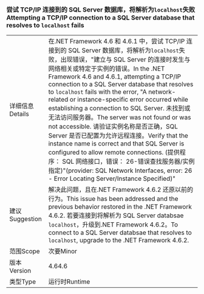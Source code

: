 ### <a name="attempting-a-tcpip-connection-to-a-sql-server-database-that-resolves-to-localhost-fails"></a><span data-ttu-id="eae4e-101">尝试 TCP/IP 连接到的 SQL Server 数据库，将解析为`localhost`失败</span><span class="sxs-lookup"><span data-stu-id="eae4e-101">Attempting a TCP/IP connection to a SQL Server database that resolves to `localhost` fails</span></span>

|   |   |
|---|---|
|<span data-ttu-id="eae4e-102">详细信息</span><span class="sxs-lookup"><span data-stu-id="eae4e-102">Details</span></span>|<span data-ttu-id="eae4e-103">在.NET Framework 4.6 和 4.6.1 中，尝试 TCP/IP 连接到的 SQL Server 数据库，将解析为<code>localhost</code>失败，出现错误，&quot;建立与 SQL Server 的连接时发生与网络相关或特定于实例的错误。</span><span class="sxs-lookup"><span data-stu-id="eae4e-103">In the .NET Framework 4.6 and 4.6.1, attempting a TCP/IP connection to a SQL Server database that resolves to <code>localhost</code> fails with the error, &quot;A network-related or instance-specific error occurred while establishing a connection to SQL Server.</span></span> <span data-ttu-id="eae4e-104">未找到或无法访问服务器。</span><span class="sxs-lookup"><span data-stu-id="eae4e-104">The server was not found or was not accessible.</span></span> <span data-ttu-id="eae4e-105">请验证实例名称是否正确，SQL Server 是否已配置为允许远程连接。</span><span class="sxs-lookup"><span data-stu-id="eae4e-105">Verify that the instance name is correct and that SQL Server is configured to allow remote connections.</span></span> <span data-ttu-id="eae4e-106">(提供程序： SQL 网络接口，错误： 26-错误查找服务器/实例指定)&quot;</span><span class="sxs-lookup"><span data-stu-id="eae4e-106">(provider: SQL Network Interfaces, error: 26 - Error Locating Server/Instance Specified)&quot;</span></span>|
|<span data-ttu-id="eae4e-107">建议</span><span class="sxs-lookup"><span data-stu-id="eae4e-107">Suggestion</span></span>|<span data-ttu-id="eae4e-108">解决此问题，且在.NET Framework 4.6.2 还原以前的行为。</span><span class="sxs-lookup"><span data-stu-id="eae4e-108">This issue has been addressed and the previous behavior restored in the .NET Framework 4.6.2.</span></span> <span data-ttu-id="eae4e-109">若要连接到将解析为 SQL Server databsae <code>localhost</code>，升级到.NET Framework 4.6.2。</span><span class="sxs-lookup"><span data-stu-id="eae4e-109">To connect to a SQL Server databsae that resolves to <code>localhost</code>, upgrade to the .NET Framework 4.6.2.</span></span>|
|<span data-ttu-id="eae4e-110">范围</span><span class="sxs-lookup"><span data-stu-id="eae4e-110">Scope</span></span>|<span data-ttu-id="eae4e-111">次要</span><span class="sxs-lookup"><span data-stu-id="eae4e-111">Minor</span></span>|
|<span data-ttu-id="eae4e-112">版本</span><span class="sxs-lookup"><span data-stu-id="eae4e-112">Version</span></span>|<span data-ttu-id="eae4e-113">4.6</span><span class="sxs-lookup"><span data-stu-id="eae4e-113">4.6</span></span>|
|<span data-ttu-id="eae4e-114">类型</span><span class="sxs-lookup"><span data-stu-id="eae4e-114">Type</span></span>|<span data-ttu-id="eae4e-115">运行时</span><span class="sxs-lookup"><span data-stu-id="eae4e-115">Runtime</span></span>|

